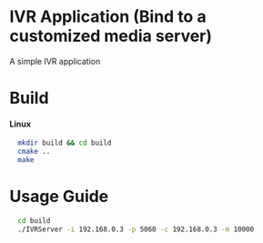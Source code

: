 # IVR Application (Bind to a customized media server)

A simple IVR application

# Build

#### Linux 

```bash
  mkdir build && cd build
  cmake ..
  make
```
# Usage Guide
```bash
  cd build
  ./IVRServer -i 192.168.0.3 -p 5060 -c 192.168.0.3 -m 10000
```
